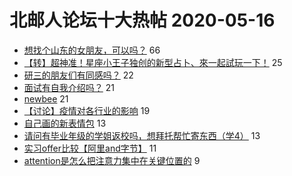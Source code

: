 # 北邮人论坛十大热帖 2020-05-16

- [想找个山东的女朋友，可以吗？](https://bbs.byr.cn/article/Shandong/419130) 66
- [【转】超神准！星座小王子独创的新型占卜、來一起試玩一下！](https://bbs.byr.cn/article/Constellations/326533) 25
- [研三的朋友们有同感吗？](https://bbs.byr.cn/article/Talking/6196152) 22
- [面试有自我介绍吗？](https://bbs.byr.cn/article/AimGraduate/1188967) 21
- [newbee](https://bbs.byr.cn/article/Dota/957934) 21
- [【讨论】疫情对各行业的影响](https://bbs.byr.cn/article/Job/2088742) 19
- [自己画的新表情包](https://bbs.byr.cn/article/Picture/3257065) 13
- [请问有毕业年级的学姐返校吗，想拜托帮忙寄东西（学4）](https://bbs.byr.cn/article/AimBUPT/106043) 13
- [实习offer比较【阿里and字节】](https://bbs.byr.cn/article/StudyShare/196736) 11
- [attention是怎么把注意力集中在关键位置的](https://bbs.byr.cn/article/Paper/40476) 9


